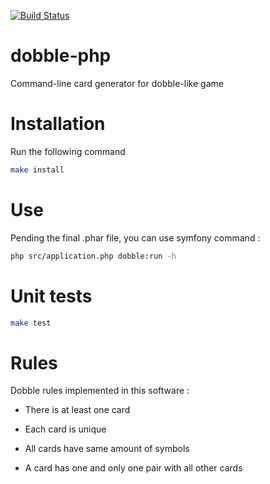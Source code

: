 [![Build Status](https://travis-ci.org/marmelab/dobble-php.svg)](https://travis-ci.org/marmelab/dobble-php)

# dobble-php
Command-line card generator for dobble-like game

# Installation

Run the following command

```bash
make install
```

# Use

Pending the final .phar file, you can use symfony command :

```bash
php src/application.php dobble:run -h
```

# Unit tests

```bash
make test
```

# Rules
Dobble rules implemented in this software :

- There is at least one card

- Each card is unique

- All cards have same amount of symbols

- A card has one and only one pair with all other cards
